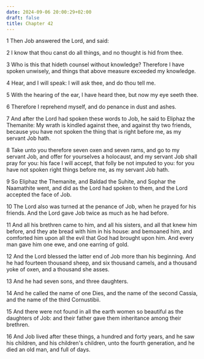 ```yaml
---
date: 2024-09-06 20:00:29+02:00
draft: false
title: Chapter 42
---
```




1 Then Job answered the Lord, and said:

2 I know that thou canst do all things, and no thought is hid from thee.

3 Who is this that hideth counsel without knowledge? Therefore I have spoken unwisely, and things that above measure exceeded my knowledge.

4 Hear, and I will speak: I will ask thee, and do thou tell me.

5 With the hearing of the ear, I have heard thee, but now my eye seeth thee.

6 Therefore I reprehend myself, and do penance in dust and ashes.

7 And after the Lord had spoken these words to Job, he said to Eliphaz the Themanite: My wrath is kindled against thee, and against thy two friends, because you have not spoken the thing that is right before me, as my servant Job hath.

8 Take unto you therefore seven oxen and seven rams, and go to my servant Job, and offer for yourselves a holocaust, and my servant Job shall pray for you: his face I will accept, that folly be not imputed to you: for you have not spoken right things before me, as my servant Job hath.

9 So Eliphaz the Themanite, and Baldad the Suhite, and Sophar the Naamathite went, and did as the Lord had spoken to them, and the Lord accepted the face of Job.

10 The Lord also was turned at the penance of Job, when he prayed for his friends. And the Lord gave Job twice as much as he had before.

11 And all his brethren came to him, and all his sisters, and all that knew him before, and they ate bread with him in his house: and bemoaned him, and comforted him upon all the evil that God had brought upon him. And every man gave him one ewe, and one earring of gold.

12 And the Lord blessed the latter end of Job more than his beginning. And he had fourteen thousand sheep, and six thousand camels, and a thousand yoke of oxen, and a thousand she asses.

13 And he had seven sons, and three daughters.

14 And he called the name of one Dies, and the name of the second Cassia, and the name of the third Cornustibii.

15 And there were not found in all the earth women so beautiful as the daughters of Job: and their father gave them inheritance among their brethren.

16 And Job lived after these things, a hundred and forty years, and he saw his children, and his children's children, unto the fourth generation, and he died an old man, and full of days.

